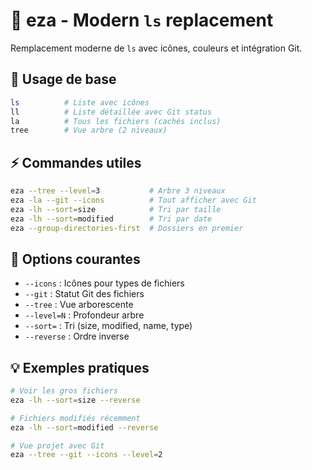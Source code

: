 # 📂 eza - Modern `ls` replacement

Remplacement moderne de `ls` avec icônes, couleurs et intégration Git.

## 🚀 Usage de base

```bash
ls          # Liste avec icônes
ll          # Liste détaillée avec Git status
la          # Tous les fichiers (cachés inclus)
tree        # Vue arbre (2 niveaux)
```

## ⚡ Commandes utiles

```bash
eza --tree --level=3           # Arbre 3 niveaux
eza -la --git --icons          # Tout afficher avec Git
eza -lh --sort=size            # Tri par taille
eza -lh --sort=modified        # Tri par date
eza --group-directories-first  # Dossiers en premier
```

## 🎨 Options courantes

- `--icons` : Icônes pour types de fichiers
- `--git` : Statut Git des fichiers
- `--tree` : Vue arborescente
- `--level=N` : Profondeur arbre
- `--sort=` : Tri (size, modified, name, type)
- `--reverse` : Ordre inverse

## 💡 Exemples pratiques

```bash
# Voir les gros fichiers
eza -lh --sort=size --reverse

# Fichiers modifiés récemment
eza -lh --sort=modified --reverse

# Vue projet avec Git
eza --tree --git --icons --level=2
```